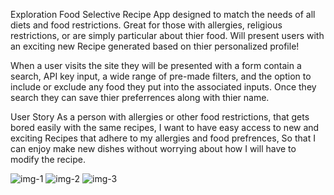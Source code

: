 Exploration Food
Selective Recipe App designed to match the needs of all diets and food restrictions. 
Great for those with allergies, religious restrictions, or are simply particular about thier food.
Will present users with an exciting new Recipe generated based on thier personalized profile!

When a user visits the site they will be presented with a form contain a search, API key input, a wide range of pre-made filters,
and the option to include or exclude any food they put into the associated inputs. 
Once they search they can save thier preferrences along with thier name.

User Story
As a person with allergies or other food restrictions, that gets bored easily with the same recipes,
I want to have easy access to new and exciting Recipes that adhere to my allergies and food prefrences,
So that I can enjoy make new dishes without worrying about how I will have to modify the recipe. 

![img-1](https://user-images.githubusercontent.com/64044377/88989496-65efbf80-d2a1-11ea-8b3a-339f917facae.png)
![img-2](https://user-images.githubusercontent.com/64044377/88989508-6e47fa80-d2a1-11ea-97cd-98182c5d4e16.png)
![img-3](https://user-images.githubusercontent.com/64044377/88989440-3e005c00-d2a1-11ea-9892-9d5ec24aab17.png)



